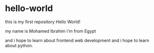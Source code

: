 # hello-world

this is my first repository Hello World!

my name is Mohamed Ibrahim
i'm from Egypt

and i hope to learn about frontend web development
and i hope to learn about python.
